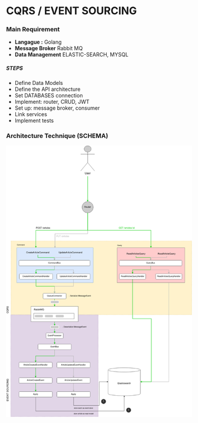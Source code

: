 # CQRS / EVENT SOURCING

### Main Requirement
-   **Langague :** Golang
-   **Message Broker** Rabbit MQ
-	**Data Management**   ELASTIC-SEARCH, MYSQL

#####   STEPS

- Define Data Models
- Define the API architecture
- Set DATABASES connection
- Implement: router, CRUD, JWT
- Set up:  message broker, consumer
- Link services
- Implement tests

### Architecture Technique (SCHEMA)
![CQRS ARCHI](https://github.com/HETIC-MT-P2021/CQRSES_GROUP4/blob/master/docs/CQRSES_infra.png?raw=true)

